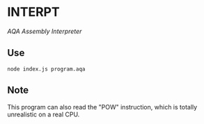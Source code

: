 # INTERPT
_AQA Assembly Interpreter_   

## Use
```
node index.js program.aqa
```

## Note
This program can also read the "POW" instruction, which is totally unrealistic on a real CPU.
